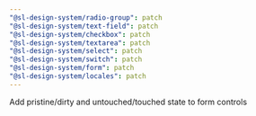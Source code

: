 ```yaml
---
"@sl-design-system/radio-group": patch
"@sl-design-system/text-field": patch
"@sl-design-system/checkbox": patch
"@sl-design-system/textarea": patch
"@sl-design-system/select": patch
"@sl-design-system/switch": patch
"@sl-design-system/form": patch
"@sl-design-system/locales": patch
---
```


Add pristine/dirty and untouched/touched state to form controls
